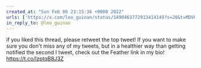 ```yaml
---
created_at: "Sun Feb 06 23:15:36 +0000 2022"
urls: ['https://x.com/leo_guinan/status/1490463772913414149?s=20&t=MDVUajl9dWb4F6On-STwmQ']
in_reply_to: @leo_guinan
---
```


if you liked this thread, please retweet the top tweet!
If you want to make sure you don't miss any of my tweets, but in a healthier way than getting notified the second I tweet, check out the Feather link in my bio!
https://t.co/lzptqB8J3Z
